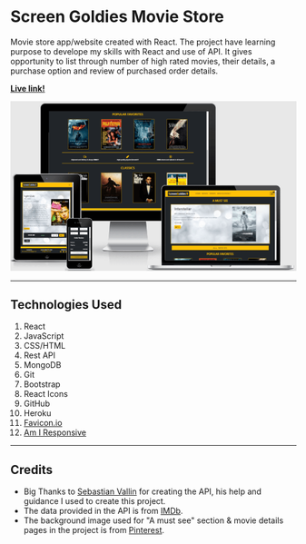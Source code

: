 # Screen Goldies Movie Store

Movie store app/website created with React. The project have learning purpose to develope my skills with React and use of API.
It gives opportunity to list through number of high rated movies, their details, a purchase option and review of purchased order details.

**[Live link!](https://d4-react-movie-store-app.herokuapp.com/)**

![responsive-img](/src/images/responsive-img.png)

---

## Technologies Used

1. React
2. JavaScript
3. CSS/HTML
4. Rest API
5. MongoDB
6. Git
7. Bootstrap
8. React Icons
9. GitHub
10. Heroku
11. [Favicon.io](https://favicon.io/)
12. [Am I Responsive](http://ami.responsivedesign.is/)

---

## Credits

- Big Thanks to [Sebastian Vallin](https://github.com/sebastian-vallin) for creating the API, his help and guidance I used to create this project.
- The data provided in the API is from [IMDb](https://www.imdb.com/?ref_=nv_home).
- The background image used for "A must see" section & movie details pages in the project is from [Pinterest](https://in.pinterest.com/).
